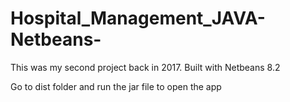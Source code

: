 # Hospital_Management_JAVA-Netbeans-

This was my second project back in 2017. Built with Netbeans 8.2

Go to dist folder and run the jar file to open the app
